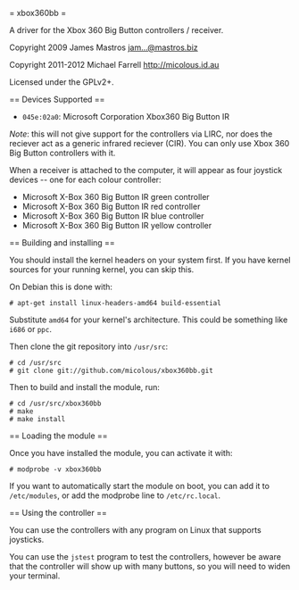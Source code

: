 = xbox360bb =

A driver for the Xbox 360 Big Button controllers / receiver.

Copyright 2009 James Mastros <jam...@mastros.biz>

Copyright 2011-2012 Michael Farrell <http://micolous.id.au>

Licensed under the GPLv2+.

== Devices Supported ==

 * `045e:02a0`: Microsoft Corporation Xbox360 Big Button IR

*Note*: this will not give support for the controllers via LIRC, nor does the reciever act as a generic infrared reciever (CIR).  You can only use Xbox 360 Big Button controllers with it.

When a receiver is attached to the computer, it will appear as four joystick devices -- one for each colour controller:

 * Microsoft X-Box 360 Big Button IR green controller
 * Microsoft X-Box 360 Big Button IR red controller
 * Microsoft X-Box 360 Big Button IR blue controller
 * Microsoft X-Box 360 Big Button IR yellow controller

== Building and installing ==

You should install the kernel headers on your system first.  If you have kernel sources for your running kernel, you can skip this.

On Debian this is done with:

    # apt-get install linux-headers-amd64 build-essential

Substitute `amd64` for your kernel's architecture.  This could be something like `i686` or `ppc`.

Then clone the git repository into `/usr/src`:

    # cd /usr/src
	# git clone git://github.com/micolous/xbox360bb.git

Then to build and install the module, run:

    # cd /usr/src/xbox360bb
	# make
	# make install

== Loading the module ==

Once you have installed the module, you can activate it with:

    # modprobe -v xbox360bb
	
If you want to automatically start the module on boot, you can add it to `/etc/modules`, or add the modprobe line to `/etc/rc.local`.

== Using the controller ==

You can use the controllers with any program on Linux that supports joysticks.

You can use the `jstest` program to test the controllers, however be aware that the controller will show up with many buttons, so you will need to widen your terminal.
	